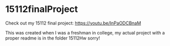 # 15112finalProject
Check out my 15112 final project: https://youtu.be/InPaODCBnaM

This was created when I was a freshman in college, my actual project with a proper readme is in the folder 15112Hw sorry!
